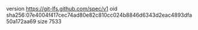 version https://git-lfs.github.com/spec/v1
oid sha256:07e4004f417cec74ad80e82c810cc024b8846d6343d2eac4893dfa50a172aa69
size 7533

